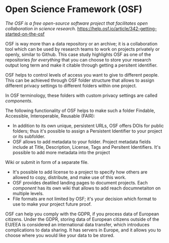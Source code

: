 # Open Science Framework (OSF) 


*The OSF is a free open-source software project that facilitates open collaboration in science research.* https://help.osf.io/article/342-getting-started-on-the-osf  

OSF is way more than a data repository or an archive; it is a collaboration tool which can be used by research teams to work on projects privately or openly, similar to Github. 
This case study highlights OSF as one of the repositories *for everything* that you can choose to store your research output long term and make it citable through getting a persitent identifier. 

OSF helps to control levels of access you want to give to different people. 
This can be achieved through OSF folder structure that allows to assign different privacy settings to different folders within one project. 

In OSF terminology, these folders with custom privacy settings are called *components*.

The following functionality of OSF helps to make such a folder Findable, Accessible, Interoperable, Reusable (FAIR):
   -  In addition to its own unique, persistent URLs, OSF offers DOIs for public folders; thus it's possible to assign a Persistent Identifier to your project or its subfolder.
  - OSF allows to add metadata to your folder. 
Project metadata fields include at Title, Description, License, Tags and Persitent Identifiers. 
It's possible to add more metadata into the project 

Wiki or submit in form of a separate file.
  - It's possible to add license to a project to specify how others are allowed to copy, distribute, and make use of this work. 
  - OSF provides deatiled landing pages to document projects. Each *component* has its own wiki that allows to add reach documnetaiton on multiple levels.
 - File formats are not limited by OSF; it's your decision which format to use to make your project future proof. 
 
OSF can help you comply with the GDPR, if you process data of European citizens. 
Under the GDPR, storing data of European citizens outside of the EU/EEA is considered an international data transfer, which introduces complications to data sharing. 
It has servers in Europe, and it allows you to choose where you would like your data to be stored.
